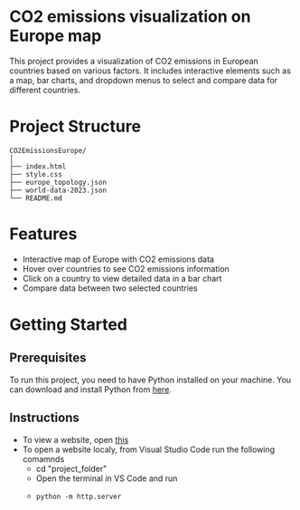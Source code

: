 # CO2 emissions visualization on Europe map
This project provides a visualization of CO2 emissions in European countries based on various factors. It includes interactive elements such as a map, bar charts, and dropdown menus to select and compare data for different countries.

# Project Structure
```
CO2EmissionsEurope/
│
├── index.html
├── style.css
├── europe_topology.json
├── world-data-2023.json
└── README.md
```

# Features
  - Interactive map of Europe with CO2 emissions data
  - Hover over countries to see CO2 emissions information
  - Click on a country to view detailed data in a bar chart
  - Compare data between two selected countries

# Getting Started
## Prerequisites
To run this project, you need to have Python installed on your machine. You can download and install Python from [here](https://www.python.org/downloads/).

## Instructions
  - To view a website, open [this](https://schime.github.io/CO2_emissions_Europe/)
  - To open a website localy, from Visual Studio Code run the following comamnds
    - cd "project_folder"
    - Open the terminal in VS Code and run
    - ```
      python -m http.server
      ```




